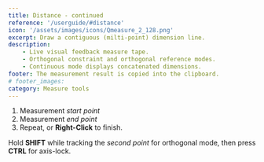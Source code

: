 ```yaml
---
title: Distance - continued
reference: '/userguide/#distance'
icon: '/assets/images/icons/Qmeasure_2_128.png'
excerpt: Draw a contiguous (milti-point) dimension line.
description:
    - Live visual feedback measure tape. 
    - Orthogonal constraint and orthogonal reference modes. 
    - Continuous mode displays concatenated dimensions.
footer: The measurement result is copied into the clipboard.
# footer_images:
category: Measure tools
---
```


1. Measurement *start point*
2. Measurement *end point*
3. Repeat, or **Right-Click** to finish.

Hold **SHIFT** while tracking the *second point* for orthogonal mode, then press **CTRL** for axis-lock.
